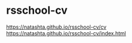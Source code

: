 # rsschool-cv

https://natashta.github.io/rsschool-cv/cv
https://natashta.github.io/rsschool-cv/index.html
